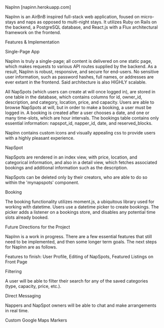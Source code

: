 NapInn
[napinn.herokuapp.com]

NapInn is an AirBnB inspired full-stack web application, foused on micro-stays and naps as opposed to multi-night stays. It utilizes Ruby on Rails on the backend, a PostgreSQL database, and React.js with a Flux architectural framework on the frontend.

Features & Implementation

Single-Page App

NapInn is truly a single-page; all content is delivered on one static page, which makes requests to various API routes supplied by the backend. As a result, NapInn is robust, responsive, and secure for end-users. No sensitive user information, such as password hashes, full names, or addresses are ever extant in the frontend. Said architecture is also HIGHLY scalable.

All NapSpots (which users can create at will once logged in), are stored in one table in the database, which contains columns for id, owner_id, description, and category, location, price, and capacity. Users are able to browse NapSpots at will, but in order to make a booking, a user must be logged in. A booking is created after a user chooses a date, and one or many time-slots, which are hour intervals. The bookings table contains only essential information: napspot_id, napper_id, date, and reserved_blocks.

NapInn contains custom icons and visually appealing css to provide users with a highly pleasant experience.


NapSpot

NapSpots are rendered in an index view, with price, location, and categorical information, and also in a detail view, which fetches associated bookings and additional information such as the description.

NapSpots can be deleted only by their creators, who are able to do so within the 'mynapspots' component.

Booking

The booking functionality utilizes moment.js, a ubiquitous library used for working with datetime. Users use a datetime picker to create bookings. The picker adds a listener on a bookings store, and disables any potential time slots already booked.


Future Directions for the Project

NapInn is a work in progress. There are a few essential features that still need to be implemented, and then some longer term goals. The next steps for NapInn are as follows.

Features to finish: User Profile, Editing of NapSpots, Featured Listings on Front Page

Filtering

A user will be able to filter their search for any of the saved categories (type, capacity, price, etc.).

Direct Messaging

Nappers and NapSpot owners will be able to chat and make arrangements in real time.

Custom Google Maps Markers
